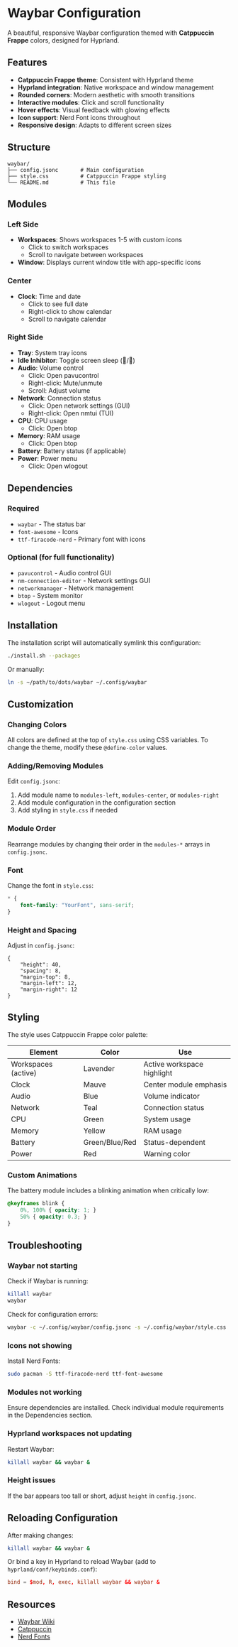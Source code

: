 # Waybar Configuration

A beautiful, responsive Waybar configuration themed with **Catppuccin Frappe** colors, designed for Hyprland.

## Features

- **Catppuccin Frappe theme**: Consistent with Hyprland theme
- **Hyprland integration**: Native workspace and window management
- **Rounded corners**: Modern aesthetic with smooth transitions
- **Interactive modules**: Click and scroll functionality
- **Hover effects**: Visual feedback with glowing effects
- **Icon support**: Nerd Font icons throughout
- **Responsive design**: Adapts to different screen sizes

## Structure

```
waybar/
├── config.jsonc       # Main configuration
├── style.css          # Catppuccin Frappe styling
└── README.md          # This file
```

## Modules

### Left Side
- **Workspaces**: Shows workspaces 1-5 with custom icons
  - Click to switch workspaces
  - Scroll to navigate between workspaces
- **Window**: Displays current window title with app-specific icons

### Center
- **Clock**: Time and date
  - Click to see full date
  - Right-click to show calendar
  - Scroll to navigate calendar

### Right Side
- **Tray**: System tray icons
- **Idle Inhibitor**: Toggle screen sleep (󰅶/󰾪)
- **Audio**: Volume control
  - Click: Open pavucontrol
  - Right-click: Mute/unmute
  - Scroll: Adjust volume
- **Network**: Connection status
  - Click: Open network settings (GUI)
  - Right-click: Open nmtui (TUI)
- **CPU**: CPU usage
  - Click: Open btop
- **Memory**: RAM usage
  - Click: Open btop
- **Battery**: Battery status (if applicable)
- **Power**: Power menu
  - Click: Open wlogout

## Dependencies

### Required
- `waybar` - The status bar
- `font-awesome` - Icons
- `ttf-firacode-nerd` - Primary font with icons

### Optional (for full functionality)
- `pavucontrol` - Audio control GUI
- `nm-connection-editor` - Network settings GUI
- `networkmanager` - Network management
- `btop` - System monitor
- `wlogout` - Logout menu

## Installation

The installation script will automatically symlink this configuration:

```bash
./install.sh --packages
```

Or manually:
```bash
ln -s ~/path/to/dots/waybar ~/.config/waybar
```

## Customization

### Changing Colors

All colors are defined at the top of `style.css` using CSS variables. To change the theme, modify these `@define-color` values.

### Adding/Removing Modules

Edit `config.jsonc`:
1. Add module name to `modules-left`, `modules-center`, or `modules-right`
2. Add module configuration in the configuration section
3. Add styling in `style.css` if needed

### Module Order

Rearrange modules by changing their order in the `modules-*` arrays in `config.jsonc`.

### Font

Change the font in `style.css`:
```css
* {
    font-family: "YourFont", sans-serif;
}
```

### Height and Spacing

Adjust in `config.jsonc`:
```jsonc
{
    "height": 40,
    "spacing": 8,
    "margin-top": 8,
    "margin-left": 12,
    "margin-right": 12
}
```

## Styling

The style uses Catppuccin Frappe color palette:

| Element | Color | Use |
|---------|-------|-----|
| Workspaces (active) | Lavender | Active workspace highlight |
| Clock | Mauve | Center module emphasis |
| Audio | Blue | Volume indicator |
| Network | Teal | Connection status |
| CPU | Green | System usage |
| Memory | Yellow | RAM usage |
| Battery | Green/Blue/Red | Status-dependent |
| Power | Red | Warning color |

### Custom Animations

The battery module includes a blinking animation when critically low:
```css
@keyframes blink {
    0%, 100% { opacity: 1; }
    50% { opacity: 0.3; }
}
```

## Troubleshooting

### Waybar not starting
Check if Waybar is running:
```bash
killall waybar
waybar
```

Check for configuration errors:
```bash
waybar -c ~/.config/waybar/config.jsonc -s ~/.config/waybar/style.css
```

### Icons not showing
Install Nerd Fonts:
```bash
sudo pacman -S ttf-firacode-nerd ttf-font-awesome
```

### Modules not working
Ensure dependencies are installed. Check individual module requirements in the Dependencies section.

### Hyprland workspaces not updating
Restart Waybar:
```bash
killall waybar && waybar &
```

### Height issues
If the bar appears too tall or short, adjust `height` in `config.jsonc`.

## Reloading Configuration

After making changes:
```bash
killall waybar && waybar &
```

Or bind a key in Hyprland to reload Waybar (add to `hyprland/conf/keybinds.conf`):
```conf
bind = $mod, R, exec, killall waybar && waybar &
```

## Resources

- [Waybar Wiki](https://github.com/Alexays/Waybar/wiki)
- [Catppuccin](https://github.com/catppuccin/catppuccin)
- [Nerd Fonts](https://www.nerdfonts.com/)
